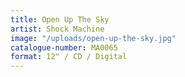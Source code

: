 ```yaml
---
title: Open Up The Sky
artist: Shock Machine
image: "/uploads/open-up-the-sky.jpg"
catalogue-number: MA0065
format: 12" / CD / Digital
---
```


